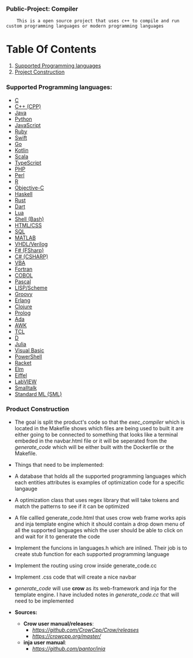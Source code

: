 ### Public-Project: Compiler 
```
    This is a open source project that uses c++ to compile and run custom programming languages or modern programming languages
```

# Table Of Contents

1. [Supported Programming languages](#supported-programming-languages)
2. [Project Construction](#product-construction)

### Supported Programming languages:

* [C](https://en.cppreference.com/w/c)
* [C++ (CPP)](https://en.cppreference.com/w/cpp)
* [Java](https://docs.oracle.com/en/java/)
* [Python](https://docs.python.org/3/)
* [JavaScript](https://developer.mozilla.org/en-US/docs/Web/JavaScript)
* [Ruby](https://www.ruby-lang.org/en/documentation/)
* [Swift](https://swift.org/documentation/)
* [Go](https://golang.org/doc/)
* [Kotlin](https://kotlinlang.org/docs/home.html)
* [Scala](https://docs.scala-lang.org/)
* [TypeScript](https://www.typescriptlang.org/docs/)
* [PHP](https://www.php.net/manual/en/)
* [Perl](https://perldoc.perl.org/)
* [R](https://www.r-project.org/other-docs.html)
* [Objective-C](https://developer.apple.com/library/archive/documentation/Cocoa/Conceptual/ProgrammingWithObjectiveC/Introduction/Introduction.html)
* [Haskell](https://www.haskell.org/documentation/)
* [Rust](https://www.rust-lang.org/learn)
* [Dart](https://dart.dev/guides)
* [Lua](https://www.lua.org/manual/5.4/)
* [Shell (Bash)](https://www.gnu.org/software/bash/manual/)
* [HTML/CSS](https://developer.mozilla.org/en-US/docs/Web/HTML)
* [SQL](https://dev.mysql.com/doc/)
* [MATLAB](https://www.mathworks.com/help/matlab/)
* [VHDL/Verilog](https://www.eda.org/svdb/view_category.php?categoryId=21)
* [F# (FSharp)](https://fsharp.org/learn/)
* [C# (CSHARP)](https://docs.microsoft.com/en-us/dotnet/csharp/)
* [VBA](https://docs.microsoft.com/en-us/office/vba/api/overview/)
* [Fortran](https://fortran-lang.org/learn/)
* [COBOL](https://open-cobol.sourceforge.io/)
* [Pascal](https://www.freepascal.org/docs.html)
* [LISP/Scheme](https://docs.racket-lang.org/)
* [Groovy](https://groovy-lang.org/documentation.html)
* [Erlang](https://www.erlang.org/docs)
* [Clojure](https://clojure.org/guides/getting_started)
* [Prolog](https://www.swi-prolog.org/pldoc/doc_for?object=manual)
* [Ada](https://learn.adacore.com/courses/intro-to-ada/)
* [AWK](https://www.gnu.org/software/gawk/manual/gawk.html)
* [TCL](https://www.tcl.tk/man/)
* [D](https://dlang.org/documentation.html)
* [Julia](https://docs.julialang.org/en/)
* [Visual Basic](https://docs.microsoft.com/en-us/dotnet/visual-basic/)
* [PowerShell](https://docs.microsoft.com/en-us/powershell/)
* [Racket](https://docs.racket-lang.org/)
* [Elm](https://guide.elm-lang.org/)
* [Eiffel](https://www.eiffel.org/doc/)
* [LabVIEW](https://www.ni.com/en-us/support/documentation.html)
* [Smalltalk](https://wiki.c2.com/?SmalltalkDocumentation)
* [Standard ML (SML)](https://smlfamily.github.io/)

### Product Construction
* The goal is split the product's code so that the *exec_compiler* which is located in the Makefile shows which files are being used to built it are either going to be connected to something that looks like a terminal embeded in the navbar.html file or it will be seperated from the *generate_code* which will be either built with the Dockerfile or the Makefile.

* Things that need to be implemented:
* A database that holds all the supported programming languages which each entities attributes is examples of optimization code for a specific langauge
* A optimization class that uses regex library that will take tokens and match the patterns to see if it can be optimized 
* A file callled generate_code.html that uses crow web frame works apis and inja template engine which it should contain a drop down menu of all the supported languages which the user should be able to click on and wait for it to generate the code
* Implement the funcions in languages.h which are inlined. Their job is to create stub function for each supported programming language
* Implement the routing using crow inside generate_code.cc 
* Implement .css code that will create a nice navbar 



* *generate_code* will use **crow** as its web-framework and inja for the template engine. I have included notes in *generate_code.cc* that will need to be implemented 
* **Sources:**
    * **Crow user manual/releases**:
        - *https://github.com/CrowCpp/Crow/releases*
        - *https://crowcpp.org/master/*
    * **inja user manual**:
        - *https://github.com/pantor/inja*
